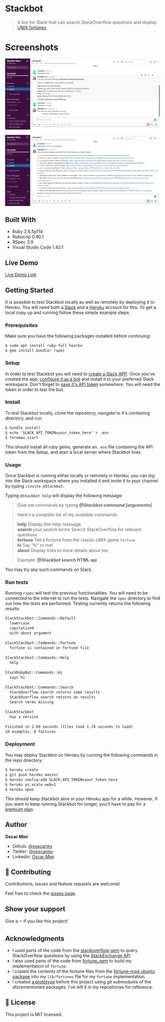 # Stackbot

> A bot for Slack that can search StackOverflow questions and display [UNIX fortunes](https://en.wikipedia.org/wiki/Fortune_(Unix)).

# Screenshots

![screenshot](screenshots/screenshot1.png)

![screenshot](screenshots/screenshot2.png)

## Built With

- Ruby 2.6.5p114 
- Rubocop 0.80.1
- RSpec 3.9
- Visual Studio Code 1.42.1

## Live Demo

[Live Demo Link](https://livedemo.com)


## Getting Started

It is possible to test Stackbot locally as well as remotely by deploying it to Heroku. You will need both a [Slack](https://www.slack.com) and a [Heroku](https://www.heroku.com) account for this. To get a local copy up and running follow these simple example steps.

### Prerequisites

Make sure you have the following packages installed before continuing:

```
$ sudo apt install ruby-full heorku
$ gem install bundler rspec
```

### Setup

In order to test Stackbot you will need to [create a Slack APP](https://api.slack.com/apps/new). Once you've created the app, [configure it as a bot](https://api.slack.com/bot-users) and install it to your preferred Slack workspace. Don't forget to [save it's API token](https://api.slack.com/authentication/token-types#bot) somewhere. You will need the token in order to test the bot.

### Install

To test Stackbot locally, clone the repository, navigate to it's containing directory, and run:

```
$ bundle install
$ echo 'SLACK_API_TOKEN=your_token_here' > .env
$ foreman start
```

This should install all ruby gems, generate an `.env` file containing the API token from the Setup, and start a local server where Stackbot lives.

### Usage

Once Slackbot is running either locally or remotely in Heroku, you can log into the Slack workspace where you installed it and invite it to your channel by typing `/invite @Stackbot`.

Typing `@Stackbot help` will display the following message:

>Give me commands by typing _**@Stackbot command [arguments]**_
>
>Here's a complete list of my available commands:
>
>**help** Display this help message.  
>**search** _your search terms_ Search StackOverflow for relevant questions  
>**fortune** Tell a fortune from the classic UNIX game `fortune`  
>**hi** Say _"hi"_ to me!  
>**about** Display links to more details about me.  
>
>Example: **@Stackbot search HTML api**

You may try any such commands on Slack.

### Run tests

Running `rspec` will test the previous functionalities. You will need to be connected to the internet to run the tests. Navigate the `spec` directory to find out how the tests are performed. Testing currently returns the following results:

```
SlackStackbot::Commands::Default
  lowercase
  capitalized
  with about argument

SlackStackbot::Commands::Fortune
  fortune is contained in fortune file

SlackStackbot::Commands::Help
  help

SlackRubyBot::Commands::Hi
  says hi

SlackStackbot::Commands::Search
  StackOverflow search returns some results
  StackOverflow search returns no results
  Search terms missing

SlackStackbot
  has a version

Finished in 2.09 seconds (files took 1.74 seconds to load)
10 examples, 0 failures
```

### Deployment

You may deploy Stackbot on Heroku by running the following commands in the repo directory:

```
$ heroku create
$ git push heroku master
$ heroku config:add SLACK_API_TOKEN=your_token_here
$ heroku ps:scale web=1
$ heroku open
```

This should keep Stackbot alive in your Heroku app for a while. However, if you want to keep running Stackbot for longer, you'll have to pay for a [premium plan](https://www.heroku.com/pricing).

## Author

**Oscar Mier**
- Github: [@voscarmv](https://github.com/voscarmv)
- Twitter: [@voscarmv](https://twitter.com/voscarmv)
- Linkedin: [Oscar Mier](https://www.linkedin.com/in/oscar-mier-072984196/) 

## 🤝 Contributing

Contributions, issues and feature requests are welcome!

Feel free to check the [issues page](../../issues/).

## Show your support

Give a ⭐️ if you like this project!

## Acknowledgments

- I used parts of the code from the [stackoverflow gem](https://github.com/raysrashmi/ruby-stackoverflow) to query StackOverflow questions by using the [StackExchange API](https://api.stackexchange.com/docs/similar)
- I also used parts of the code from [fortune_gem](https://github.com/nodanaonlyzuul/fortune_gem) to build my implementation of `fortune`.
- I copied the contents of the fortune files from the [fortune-mod ubuntu package](https://launchpad.net/ubuntu/+source/fortune-mod) into my `lib/fortunes` file for my `fortune` implementation.
- I created [a prototype](https://github.com/voscarmv/stackoverflow_slack_bot/tree/feature-branch) before this project using git submodules of the aforementioned packages. I've left it in my repositories for reference.

## 📝 License

This project is MIT licensed.
